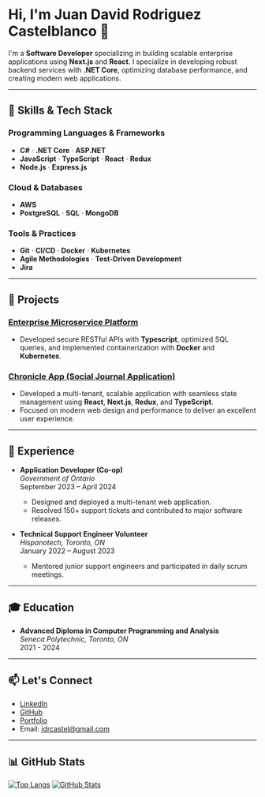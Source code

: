 # Hi, I'm Juan David Rodriguez Castelblanco 👋

I'm a **Software Developer** specializing in building scalable enterprise applications using **Next.js** and **React**. I specialize in developing robust backend services with **.NET Core**, optimizing database performance, and creating modern web applications.

---

## 🚀 Skills & Tech Stack

### Programming Languages & Frameworks
- **C#** · **.NET Core** · **ASP.NET**  
- **JavaScript** · **TypeScript** · **React** · **Redux**  
- **Node.js** · **Express.js**

### Cloud & Databases
- **AWS**  
- **PostgreSQL** · **SQL** · **MongoDB**

### Tools & Practices
- **Git** · **CI/CD** · **Docker** · **Kubernetes**  
- **Agile Methodologies** · **Test-Driven Development**  
- **Jira**

---

## 📁 Projects

### [Enterprise Microservice Platform](https://github.com/jdcastel/Microservice-fragments-Cloud-Computing)
- Developed secure RESTful APIs with **Typescript**, optimized SQL queries, and implemented containerization with **Docker** and **Kubernetes**.

### [Chronicle App (Social Journal Application)](https://chronicle-web-app-eight.vercel.app/)
- Developed a multi-tenant, scalable application with seamless state management using **React**, **Next.js**, **Redux**, and **TypeScript**.
- Focused on modern web design and performance to deliver an excellent user experience.

---

## 🏢 Experience

- **Application Developer (Co-op)**  
  *Government of Ontario*  
  September 2023 – April 2024  
  - Designed and deployed a multi-tenant web application.
  - Resolved 150+ support tickets and contributed to major software releases.

- **Technical Support Engineer Volunteer**  
  *Hispanotech, Toronto, ON*  
  January 2022 – August 2023  
  - Mentored junior support engineers and participated in daily scrum meetings.

---

## 🎓 Education

- **Advanced Diploma in Computer Programming and Analysis**  
  *Seneca Polytechnic, Toronto, ON*  
  2021 - 2024

---

## 📫 Let's Connect

- [LinkedIn](https://www.linkedin.com/in/jdcastel/)
- [GitHub](https://github.com/jdcastel)
- [Portfolio](https://juan-castelblanco.vercel.app/)
- Email: [jdrcastel@gmail.com](mailto:jdrcastel@gmail.com)

---

## 📊 GitHub Stats

[![Top Langs](https://github-readme-stats.vercel.app/api/top-langs/?username=jdcastel&layout=compact)](https://github.com/jdcastel)
[![GitHub Stats](https://github-readme-stats.vercel.app/api?username=jdcastel&show_icons=true)](https://github.com/jdcastel)

